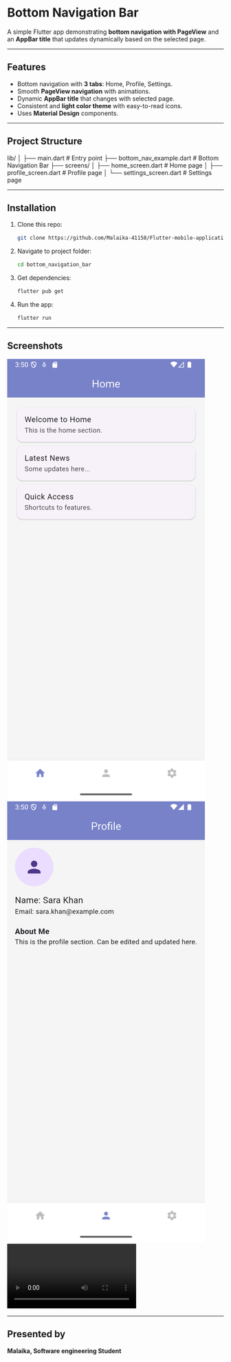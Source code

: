 # Bottom Navigation Bar

A simple Flutter app demonstrating **bottom navigation with PageView** and an **AppBar title** that updates dynamically based on the selected page.

---

## Features

- Bottom navigation with **3 tabs**: Home, Profile, Settings.
- Smooth **PageView navigation** with animations.
- Dynamic **AppBar title** that changes with selected page.
- Consistent and **light color theme** with easy-to-read icons.
- Uses **Material Design** components.

---

## Project Structure

lib/
│
├── main.dart                # Entry point
├── bottom_nav_example.dart  # Bottom Navigation Bar 
├── screens/
│   ├── home_screen.dart     # Home page
│   ├── profile_screen.dart  # Profile page
│   └── settings_screen.dart # Settings page

---

## Installation

1. Clone this repo:
    ```bash
   git clone https://github.com/Malaika-41158/Flutter-mobile-application/tree/main/Beginner/bottom_navigation_bar
2. Navigate to project folder:
    ```bash
   cd bottom_navigation_bar
3. Get dependencies:
    ```bash
   flutter pub get
4. Run the app:
    ```bash
   flutter run

---

## Screenshots

![App UI (Home)](assets/app-ui(home).png)
![App UI (Profile)](assets/app-ui(profile).png)
![Demo](assets/demo.mp4)

---

## Presented by
**Malaika, Software engineering Student**